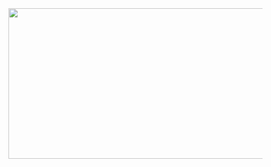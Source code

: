 <a href="https://github.com/devxb/gitanimals?contribution-view=false">
<img
  src="https://render.gitanimals.org/farms/kmhayeon"
  width="600"
  height="300"
/>
</a>
